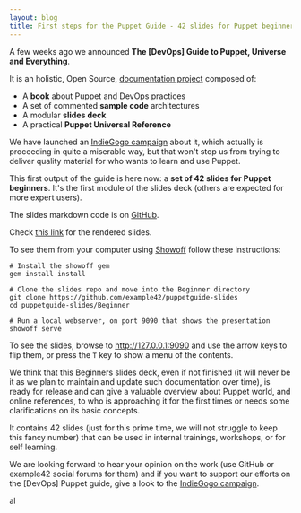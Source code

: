 ```yaml
---
layout: blog
title: First steps for the Puppet Guide - 42 slides for Puppet beginners
---
```


A few weeks ago we announced **The [DevOps] Guide to Puppet, Universe and Everything**.

It is an holistic, Open Source, [documentation project](http://www.example42.com/guide/) composed of:

- A **book** about Puppet and DevOps practices
- A set of commented **sample code** architectures
- A modular **slides deck**
- A practical **Puppet Universal Reference**

We have launched an [IndieGogo campaign](http://igg.me/at/guide42) about it, which actually is proceeding in quite a miserable way, but that won't stop us from trying to deliver quality material for who wants to learn and use Puppet.

This first output of the guide is here now: a **set of 42 slides for Puppet beginners**. It's the first module of the slides deck (others are expected for more expert users).

The slides markdown code is on [GitHub](https://github.com/example42/puppetguide-slides/tree/master/Beginner).

Check [this link](http://www.example42.com/guide/slides/beginner/) for the rendered slides.

To see them from your computer using [Showoff](https://github.com/puppetlabs/showoff) follow these instructions:

    # Install the showoff gem
    gem install install

    # Clone the slides repo and move into the Beginner directory
    git clone https://github.com/example42/puppetguide-slides
    cd puppetguide-slides/Beginner

    # Run a local webserver, on port 9090 that shows the presentation
    showoff serve

To see the slides, browse to http://127.0.0.1:9090 and use the arrow keys to flip them, or press the ```T``` key to show a menu of the contents.

We think that this Beginners slides deck, even if not finished (it will never be it as we plan to maintain and update such documentation over time), is ready for release and can give a valuable overview about Puppet world, and online references, to who is approaching it for the first times or needs some clarifications on its basic concepts.

It contains 42 slides (just for this prime time, we will not struggle to keep this fancy number) that can be used in internal trainings, workshops, or for self learning.

We are looking forward to hear your opinion on the work (use GitHub or example42 social forums for them) and if you want to support our efforts on the [DevOps] Puppet guide, give a look to the [IndieGogo campaign](http://igg.me/at/guide42).


al
